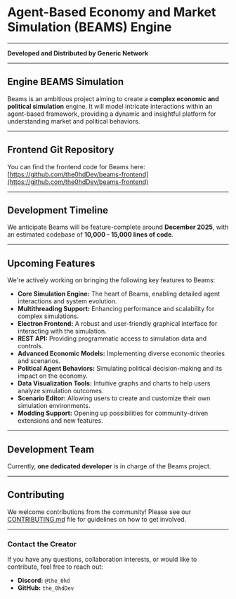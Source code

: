 # Agent-Based Economy and Market Simulation (BEAMS) Engine

---

**Developed and Distributed by Generic Network**

---

## Engine BEAMS Simulation

Beams is an ambitious project aiming to create a **complex economic and political simulation** engine. It will model intricate interactions within an agent-based framework, providing a dynamic and insightful platform for understanding market and political behaviors.

---

## Frontend Git Repository

You can find the frontend code for Beams here:
[https://github.com/the0hdDev/beams-frontend](https://github.com/the0hdDev/beams-frontend)

---

## Development Timeline

We anticipate Beams will be feature-complete around **December 2025**, with an estimated codebase of **10,000 - 15,000 lines of code**.

---

## Upcoming Features

We're actively working on bringing the following key features to Beams:

* **Core Simulation Engine:** The heart of Beams, enabling detailed agent interactions and system evolution.
* **Multithreading Support:** Enhancing performance and scalability for complex simulations.
* **Electron Frontend:** A robust and user-friendly graphical interface for interacting with the simulation.
* **REST API:** Providing programmatic access to simulation data and controls.
* **Advanced Economic Models:** Implementing diverse economic theories and scenarios.
* **Political Agent Behaviors:** Simulating political decision-making and its impact on the economy.
* **Data Visualization Tools:** Intuitive graphs and charts to help users analyze simulation outcomes.
* **Scenario Editor:** Allowing users to create and customize their own simulation environments.
* **Modding Support:** Opening up possibilities for community-driven extensions and new features.

---

## Development Team

Currently, **one dedicated developer** is in charge of the Beams project.

---

## Contributing

We welcome contributions from the community! Please see our [CONTRIBUTING.md](CONTRIBUTING.md) file for guidelines on how to get involved.

---

### Contact the Creator

If you have any questions, collaboration interests, or would like to contribute, feel free to reach out:

* **Discord:** `@the_0hd`
* **GitHub:** `the_0hdDev`

